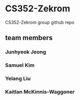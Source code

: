 # CS352-Zekrom
CS352-Zekrom group github repo

## team members

### Junhyeok Jeong
### Samuel Kim
### Yelang Liu
### Kaitlan McKinnis-Waggoner
